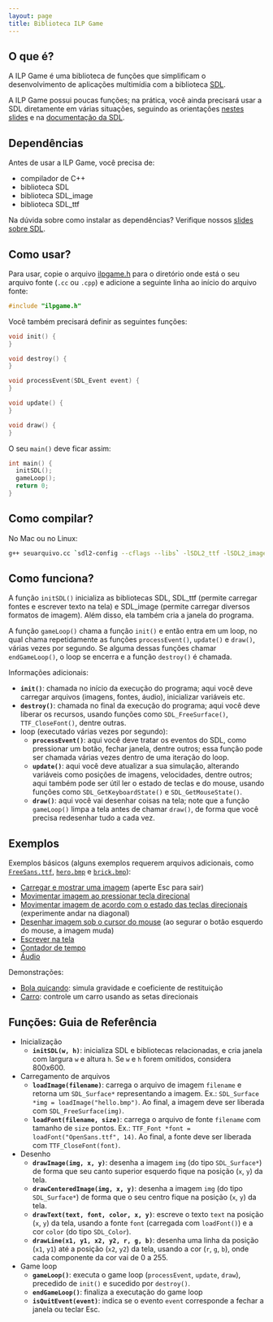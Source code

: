 ```yaml
---
layout: page
title: Biblioteca ILP Game
---
```


## O que é?

A ILP Game é uma biblioteca de funções que simplificam o desenvolvimento de aplicações multimídia com a biblioteca [SDL](https://www.libsdl.org/).

A ILP Game possui poucas funções; na prática, você ainda precisará usar a SDL diretamente em várias situações, seguindo as orientações [nestes slides](https://rodrigorgs.github.io/aulas/mata37/sdl/) e na [documentação da SDL](https://wiki.libsdl.org/APIByCategory).

## Dependências

Antes de usar a ILP Game, você precisa de:

- compilador de C++
- biblioteca SDL
- biblioteca SDL\_image
- biblioteca SDL\_ttf

Na dúvida sobre como instalar as dependências? Verifique nossos [slides sobre SDL](https://rodrigorgs.github.io/aulas/mata37/sdl/).

## Como usar?

Para usar, copie o arquivo [ilpgame.h](ilpgame.h) para o diretório onde está o seu arquivo fonte (`.cc` ou `.cpp`) e adicione a seguinte linha ao início do arquivo fonte:

```c++
#include "ilpgame.h"
```

Você também precisará definir as seguintes funções:

```c++
void init() {
}

void destroy() {
}

void processEvent(SDL_Event event) {
}

void update() {
}

void draw() {
}
```

O seu `main()` deve ficar assim:

```c++
int main() {
  initSDL();
  gameLoop();
  return 0;
}
```

## Como compilar?

No Mac ou no Linux:

```bash
g++ seuarquivo.cc `sdl2-config --cflags --libs` -lSDL2_ttf -lSDL2_image -lSDL2_mixer
```

## Como funciona?

A função `initSDL()` inicializa as bibliotecas SDL, SDL\_ttf (permite carregar fontes e escrever texto na tela) e SDL\_image (permite carregar diversos formatos de imagem). Além disso, ela também cria a janela do programa.

A função `gameLoop()` chama a função `init()` e então entra em um loop, no qual chama repetidamente as funções `processEvent()`, `update()` e `draw()`, várias vezes por segundo. Se alguma dessas funções chamar `endGameLoop()`, o loop se encerra e a função `destroy()` é chamada.

Informações adicionais:

- **`init()`**: chamada no início da execução do programa; aqui você deve carregar arquivos (imagens, fontes, áudio), inicializar variáveis etc.
- **`destroy()`**: chamada no final da execução do programa; aqui você deve liberar os recursos, usando funções como `SDL_FreeSurface()`, `TTF_CloseFont()`, dentre outras.
- loop (executado várias vezes por segundo):
  - **`processEvent()`**: aqui você deve tratar os eventos do SDL, como pressionar um botão, fechar janela, dentre outros; essa função pode ser chamada várias vezes dentro de uma iteração do loop.
  - **`update()`**: aqui você deve atualizar a sua simulação, alterando variáveis como posições de imagens, velocidades, dentre outros; aqui também pode ser útil ler o estado de teclas e do mouse, usando funções como `SDL_GetKeyboardState()` e `SDL_GetMouseState()`.
  - **`draw()`**: aqui você vai desenhar coisas na tela; note que a função `gameLoop()` limpa a tela antes de chamar `draw()`, de forma que você precisa redesenhar tudo a cada vez.

## Exemplos

Exemplos básicos (alguns exemplos requerem arquivos adicionais, como [`FreeSans.ttf`](FreeSans.ttf), [`hero.bmp`](hero.bmp) e [`brick.bmp`](brick.bmp)):

- [Carregar e mostrar uma imagem](tut-imagem.cc) (aperte Esc para sair)
- [Movimentar imagem ao pressionar tecla direcional](tut-keypress.cc)
- [Movimentar imagem de acordo com o estado das teclas direcionais](tut-keystate.cc) (experimente andar na diagonal)
- [Desenhar imagem sob o cursor do mouse](tut-mouse.cc) (ao segurar o botão esquerdo do mouse, a imagem muda)
- [Escrever na tela](tut-texto.cc)
- [Contador de tempo](tut-texto.cc)
- [Áudio](tut-audio.cc)

Demonstrações:

- [Bola quicando](demo-quica.cc): simula gravidade e coeficiente de restituição
- [Carro](demo-carro.cc): controle um carro usando as setas direcionais

## Funções: Guia de Referência

- Inicialização
    - **`initSDL(w, h)`**: inicializa SDL e bibliotecas relacionadas, e cria janela com largura `w` e altura `h`. Se `w` e `h` forem omitidos, considera 800x600.
- Carregamento de arquivos
    - **`loadImage(filename)`**: carrega o arquivo de imagem `filename` e retorna um `SDL_Surface*` representando a imagem. Ex.: `SDL_Surface *img = loadImage("hello.bmp")`. Ao final, a imagem deve ser liberada com `SDL_FreeSurface(img)`.
    - **`loadFont(filename, size)`**: carrega o arquivo de fonte `filename` com tamanho de `size` pontos. Ex.: `TTF_Font *font = loadFont("OpenSans.ttf", 14)`. Ao final, a fonte deve ser liberada com `TTF_CloseFont(font)`.
- Desenho
    - **`drawImage(img, x, y)`**: desenha a imagem `img` (do tipo `SDL_Surface*`) de forma que seu canto superior esquerdo fique na posição (`x`, `y`) da tela.
    - **`drawCenteredImage(img, x, y)`**: desenha a imagem `img` (do tipo `SDL_Surface*`) de forma que o seu centro fique na posição (`x`, `y`) da tela.
    - **`drawText(text, font, color, x, y)`**: escreve o texto `text` na posição (`x`, `y`) da tela, usando a fonte `font` (carregada com `loadFont()`) e a cor `color` (do tipo `SDL_Color`).
    - **`drawLine(x1, y1, x2, y2, r, g, b)`**: desenha uma linha da posição (`x1`, `y1`) até a posição (`x2`, `y2`) da tela, usando a cor (`r`, `g`, `b`), onde cada componente da cor vai de 0 a 255.
- Game loop
    - **`gameLoop()`**: executa o game loop (`processEvent`, `update`, `draw`), precedido de `init()` e sucedido por `destroy()`.
    - **`endGameLoop()`**: finaliza a executação do game loop
    - **`isQuitEvent(event)`**: indica se o evento `event` corresponde a fechar a janela ou teclar Esc.
